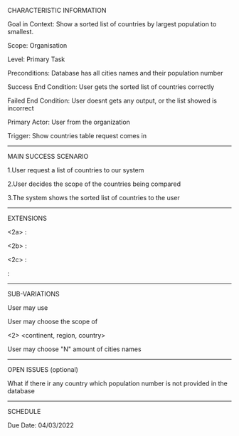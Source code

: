 CHARACTERISTIC INFORMATION

Goal in Context: Show a sorted list of countries by largest population to smallest.

Scope: Organisation

Level: Primary Task

Preconditions: Database has all cities names and their population number

Success End Condition: User gets the sorted list of countries correctly

Failed End Condition: User doesnt gets any output, or the list showed is incorrect

Primary Actor: User from the organization

Trigger: Show countries table request comes in

----------------------------------------

MAIN SUCCESS SCENARIO

1.User request a list of countries to our system

2.User decides the scope of the countries being compared

3.The system shows the sorted list of countries to the user

----------------------

EXTENSIONS

<User chooses the scope of the world>

<2a> <condition> : <Use the propper SQL statement>

<User chooses the scope of a continent>

<2b> <condition> : <Use the propper SQL statement>

<User chooses the scope of a region>

<2c> <condition> : <Use the propper  SQL statement>

<step altered> <condition> : <action or sub.use case>

--------------------

SUB-VARIATIONS

User may use

User may choose the scope of

<2> <continent, region, country>

User may choose "N" amount of cities names

----------------------------

OPEN ISSUES (optional)

What if there ir any country which population number is not provided in the database

---------------------------

SCHEDULE

Due Date: 04/03/2022
